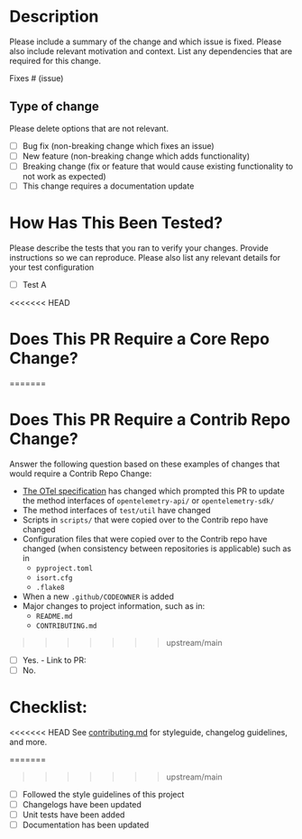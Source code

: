 # Description

Please include a summary of the change and which issue is fixed. Please also include relevant motivation and context. List any dependencies that are required for this change.

Fixes # (issue)

## Type of change

Please delete options that are not relevant.

- [ ] Bug fix (non-breaking change which fixes an issue)
- [ ] New feature (non-breaking change which adds functionality)
- [ ] Breaking change (fix or feature that would cause existing functionality to not work as expected)
- [ ] This change requires a documentation update

# How Has This Been Tested?

Please describe the tests that you ran to verify your changes. Provide instructions so we can reproduce. Please also list any relevant details for your test configuration

- [ ] Test A

<<<<<<< HEAD
# Does This PR Require a Core Repo Change?
=======
# Does This PR Require a Contrib Repo Change?

Answer the following question based on these examples of changes that would require a Contrib Repo Change:
- [The OTel specification](https://github.com/open-telemetry/opentelemetry-specification) has changed which prompted this PR to update the method interfaces of `opentelemetry-api/` or `opentelemetry-sdk/`
- The method interfaces of `test/util` have changed
- Scripts in `scripts/` that were copied over to the Contrib repo have changed
- Configuration files that were copied over to the Contrib repo have changed (when consistency between repositories is applicable) such as in
    - `pyproject.toml`
    - `isort.cfg`
    - `.flake8`
- When a new `.github/CODEOWNER` is added
- Major changes to project information, such as in:
    - `README.md`
    - `CONTRIBUTING.md`
>>>>>>> upstream/main

- [ ] Yes. - Link to PR: 
- [ ] No.

# Checklist:

<<<<<<< HEAD
See [contributing.md](https://github.com/open-telemetry/opentelemetry-python-contrib/blob/main/CONTRIBUTING.md) for styleguide, changelog guidelines, and more.

=======
>>>>>>> upstream/main
- [ ] Followed the style guidelines of this project
- [ ] Changelogs have been updated
- [ ] Unit tests have been added
- [ ] Documentation has been updated
